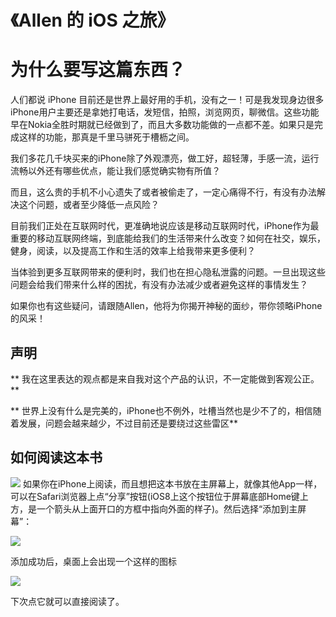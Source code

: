 《Allen 的 iOS 之旅》
=======

# 为什么要写这篇东西？
人们都说 iPhone 目前还是世界上最好用的手机，没有之一！可是我发现身边很多iPhone用户主要还是拿她打电话，发短信，拍照，浏览网页，聊微信。这些功能早在Nokia全胜时期就已经做到了，而且大多数功能做的一点都不差。如果只是完成这样的功能，那真是千里马骈死于槽枥之间。

我们多花几千块买来的iPhone除了外观漂亮，做工好，超轻薄，手感一流，运行流畅以外还有哪些优点，能让我们感觉确实物有所值？

而且，这么贵的手机不小心遗失了或者被偷走了，一定心痛得不行，有没有办法解决这个问题，或者至少降低一点风险？

目前我们正处在互联网时代，更准确地说应该是移动互联网时代，iPhone作为最重要的移动互联网终端，到底能给我们的生活带来什么改变？如何在社交，娱乐，健身，阅读，以及提高工作和生活的效率上给我带来更多便利？

当体验到更多互联网带来的便利时，我们也在担心隐私泄露的问题。一旦出现这些问题会给我们带来什么样的困扰，有没有办法减少或者避免这样的事情发生？

如果你也有这些疑问，请跟随Allen，他将为你揭开神秘的面纱，带你领略iPhone的风采！

## 声明
\*\* 我在这里表达的观点都是来自我对这个产品的认识，不一定能做到客观公正。\*\*

\*\* 世界上没有什么是完美的，iPhone也不例外，吐槽当然也是少不了的，相信随着发展，问题会越来越少，不过目前还是要绕过这些雷区\*\*
## 如何阅读这本书
![][image-1]
如果你在iPhone上阅读，而且想把这本书放在主屏幕上，就像其他App一样，可以在Safari浏览器上点“分享”按钮(iOS8上这个按钮位于屏幕底部Home键上方，是一个箭头从上面开口的方框中指向外面的样子)。然后选择“添加到主屏幕”：

![][image-2]

添加成功后，桌面上会出现一个这样的图标

![][image-3]

下次点它就可以直接阅读了。


[image-1]:	README/Book.PNG
[image-2]:	README/AddToHome.PNG
[image-3]:	README/Icon.PNG